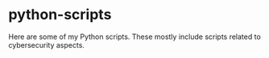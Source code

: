 # python-scripts
Here are some of my Python scripts. These mostly include scripts related to cybersecurity aspects.

